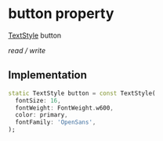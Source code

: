 


# button property







[TextStyle](https://api.flutter.dev/flutter/painting/TextStyle-class.html) button
  
_<span class="feature">read / write</span>_






## Implementation

```dart
static TextStyle button = const TextStyle(
  fontSize: 16,
  fontWeight: FontWeight.w600,
  color: primary,
  fontFamily: 'OpenSans',
);
```







